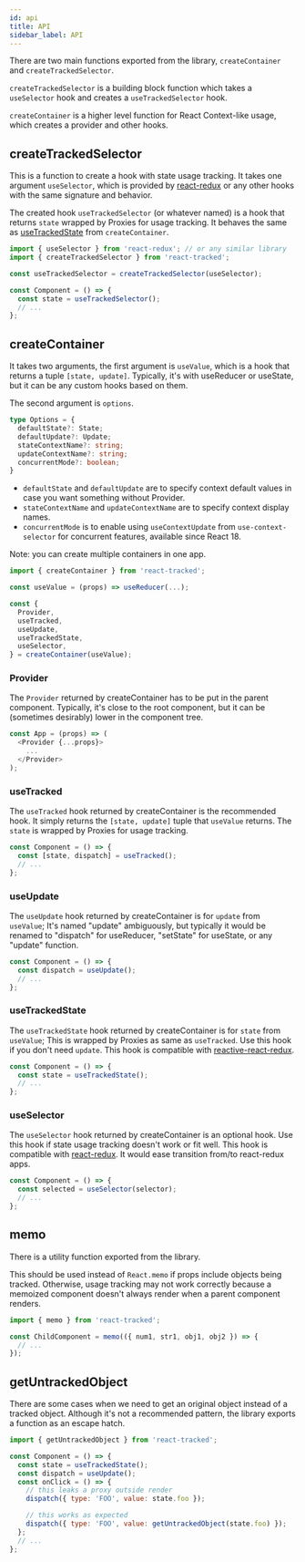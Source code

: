 ```yaml
---
id: api
title: API
sidebar_label: API
---
```


There are two main functions exported from the library,
`createContainer` and `createTrackedSelector`.

`createTrackedSelector` is a building block function
which takes a `useSelector` hook and creates a `useTrackedSelector` hook.

`createContainer` is a higher level function for React Context-like usage,
which creates a provider and other hooks.

## createTrackedSelector

This is a function to create a hook with state usage tracking.
It takes one argument `useSelector`, which is provided by
[react-redux](https://react-redux.js.org/api/hooks) or
any other hooks with the same signature and behavior.

The created hook `useTrackedSelector` (or whatever named)
is a hook that returns `state` wrapped by Proxies for usage tracking.
It behaves the same as [useTrackedState](#usetrackedstate) from `createContainer`.

```javascript
import { useSelector } from 'react-redux'; // or any similar library
import { createTrackedSelector } from 'react-tracked';

const useTrackedSelector = createTrackedSelector(useSelector);

const Component = () => {
  const state = useTrackedSelector();
  // ...
};
```

## createContainer

It takes two arguments, the first argument is `useValue`,
which is a hook that returns a tuple `[state, update]`.
Typically, it's with useReducer or useState,
but it can be any custom hooks based on them.

The second argument is `options`.

```ts
type Options = {
  defaultState?: State;
  defaultUpdate?: Update;
  stateContextName?: string;
  updateContextName?: string;
  concurrentMode?: boolean;
}
```

- `defaultState` and `defaultUpdate` are to specify context default values in case you want something without Provider.
- `stateContextName` and `updateContextName` are to specify context display names.
- `concurrentMode` is to enable using `useContextUpdate` from `use-context-selector` for concurrent features, available since React 18.

Note: you can create multiple containers in one app.

```javascript
import { createContainer } from 'react-tracked';

const useValue = (props) => useReducer(...);

const {
  Provider,
  useTracked,
  useUpdate,
  useTrackedState,
  useSelector,
} = createContainer(useValue);
```

### Provider

The `Provider` returned by createContainer has to be put
in the parent component.
Typically, it's close to the root component,
but it can be (sometimes desirably) lower in the component tree.

```javascript
const App = (props) => (
  <Provider {...props}>
    ...
  </Provider>
);
```

### useTracked

The `useTracked` hook returned by createContainer is the recommended hook.
It simply returns the `[state, update]` tuple that `useValue` returns.
The `state` is wrapped by Proxies for usage tracking.

```javascript
const Component = () => {
  const [state, dispatch] = useTracked();
  // ...
};
```

### useUpdate

The `useUpdate` hook returned by createContainer is for `update` from `useValue`;
It's named "update" ambiguously, but typically
it would be renamed to "dispatch" for useReducer,
"setState" for useState, or any "update" function.

```javascript
const Component = () => {
  const dispatch = useUpdate();
  // ...
};
```

### useTrackedState

The `useTrackedState` hook returned by createContainer is for `state` from `useValue`;
This is wrapped by Proxies as same as `useTracked`.
Use this hook if you don't need `update`.
This hook is compatible with [reactive-react-redux](https://github.com/dai-shi/reactive-react-redux).

```javascript
const Component = () => {
  const state = useTrackedState();
  // ...
};
```

### useSelector

The `useSelector` hook returned by createContainer is an optional hook.
Use this hook if state usage tracking doesn't work or fit well.
This hook is compatible with [react-redux](https://react-redux.js.org/api/hooks).
It would ease transition from/to react-redux apps.

```javascript
const Component = () => {
  const selected = useSelector(selector);
  // ...
};
```

## memo

There is a utility function exported from the library.

This should be used instead of `React.memo` if props
include objects being tracked. Otherwise, usage tracking may not
work correctly because a memoized component doesn't always render
when a parent component renders.

```javascript
import { memo } from 'react-tracked';

const ChildComponent = memo(({ num1, str1, obj1, obj2 }) => {
  // ...
});
```

## getUntrackedObject

There are some cases when we need to get an original object
instead of a tracked object.
Although it's not a recommended pattern,
the library exports a function as an escape hatch.

```javascript
import { getUntrackedObject } from 'react-tracked';

const Component = () => {
  const state = useTrackedState();
  const dispatch = useUpdate();
  const onClick = () => {
    // this leaks a proxy outside render
    dispatch({ type: 'FOO', value: state.foo });

    // this works as expected
    dispatch({ type: 'FOO', value: getUntrackedObject(state.foo) });
  };
  // ...
};
```
